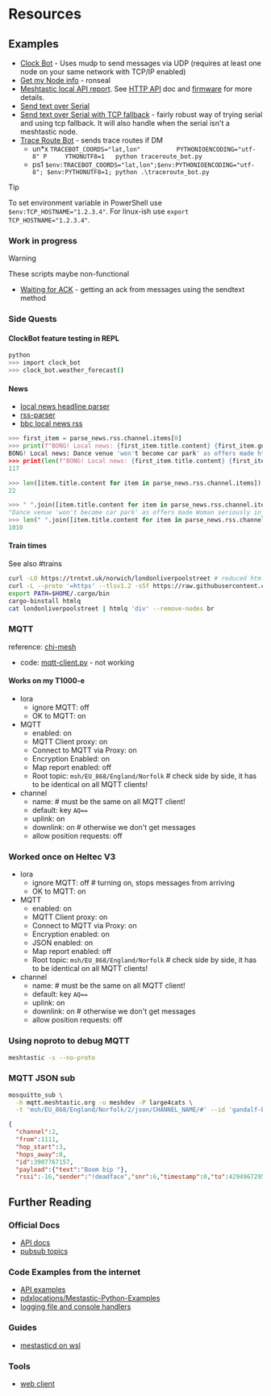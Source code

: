 # Resources

## Examples

- [Clock Bot](./clock_bot.py) - Uses mudp to send messages via UDP (requires at least one node on your same network with TCP/IP enabled)
- [Get my Node info](./get_my_node_info.py) - ronseal
- [Meshtastic local API report](./meshtastic_local_json_report.sh). See [HTTP API](https://meshtastic.org/docs/development/device/http-api/) doc and [firmware](https://github.com/meshtastic/firmware/blob/86af5f5252f408fce0fc1509e2430c98395c7d49/src/mesh/http/ContentHandler.cpp#L595) for more details.
- [Send text over Serial](./send_text_serial.py)
- [Send text over Serial with TCP fallback](./send_text_serial_with_tcp_fallback.py) - fairly robust way of trying serial and using tcp fallback. It will also handle when the serial isn't a meshtastic node.
- [Trace Route Bot](./traceroute_bot.py) - sends trace routes if DM
  - un*x `TRACEBOT_COORDS="lat,lon"          PYTHONIOENCODING="utf-8" P     YTHONUTF8=1   python traceroute_bot.py`
  - ps1 `$env:TRACEBOT_COORDS="lat,lon";$env:PYTHONIOENCODING="utf-8"; $env:PYTHONUTF8=1; python .\traceroute_bot.py`

> [!TIP]
> To set environment variable in PowerShell use `$env:TCP_HOSTNAME="1.2.3.4"`. For linux-ish use `export TCP_HOSTNAME="1.2.3.4"`.

### Work in progress

> [!WARNING]
> These scripts maybe non-functional

- [Waiting for ACK](./wip_waiting_for_ack.py) - getting an ack from messages using the sendtext method

### Side Quests

#### ClockBot feature testing in REPL

```sh
python
>>> import clock_bot
>>> clock_bot.weather_forecast()
```

#### News

- [local news headline parser](./wip_local_news.py)
- [rss-parser](https://dhvcc.github.io/rss-parser/)
- [bbc local news rss](https://feeds.bbci.co.uk/news/england/norfolk/rss.xml)

```py
>>> first_item = parse_news.rss.channel.items[0]
>>> print(f"BONG! Local news: {first_item.title.content} {first_item.guid.content}")
BONG! Local news: Dance venue 'won't become car park' as offers made https://www.bbc.com/news/articles/cj0y7jp5nrgo#0
>>> print(len(f"BONG! Local news: {first_item.title.content} {first_item.guid.content}"))
117

>>> len([item.title.content for item in parse_news.rss.channel.items])
22

>>> " ".join([item.title.content for item in parse_news.rss.channel.items])
"Dance venue 'won't become car park' as offers made Woman seriously injured in hit-and-run collision Swimmer, 23, who died had 'the biggest heart' Twins killed in holiday crash 'had special bond' 'Wonderful' ferry resumes crossings after repairs Hemp is star attraction at girls' football event Opening of £47m bypass hailed as 'historic day' Crews tackle forest fire close to A-road Motorcyclist in 50s dies following collision Library locks its doors when open due to anti-social incidents Social clubs warn locals to 'use it or lose it' Chinook crash victim 'would want answers', says sister Hemp grateful for 'special' Carrow Road moment Forson to miss Watford cup tie with hamstring injury Norwich squad still 'building relationships' - Wright Norwich have 'huge amount to do' - Manning The East Anglian rivalry from behind the mic Goreham celebrates 25 years of Canaries commentary ‘Transformational’ bypass now open What’s new at Norwich Castle? Farmwatch How will sale of Norwich Airport affect Norfolk?"
>>> len(" ".join([item.title.content for item in parse_news.rss.channel.items]))
1010
```

#### Train times

See also #trains

```sh
curl -LO https://trntxt.uk/norwich/londonliverpoolstreet # reduced html no JS (I think)
curl -L --proto '=https' --tlsv1.2 -sSf https://raw.githubusercontent.com/cargo-bins/cargo-binstall/main/install-from-binstall-release.sh | bash # cargobinstall
export PATH=$HOME/.cargo/bin
cargo-binstall htmlq
cat londonliverpoolstreet | htmlq 'div' --remove-nodes br
```

### MQTT

reference: [chi-mesh](https://chicagolandmesh.org/guides/mqtt/)

- code: [mqtt-client.py](https://github.com/pdxlocations/Meshtastic-Python-Examples/blob/main/MQTT/mqtt-client.py) - not working

#### Works on my T1000-e

- lora
  - ignore MQTT: off
  - OK to MQTT: on
- MQTT
  - enabled: on
  - MQTT Client proxy: on
  - Connect to MQTT via Proxy: on
  - Encryption Enabled: on
  - Map report enabled: off
  - Root topic: `msh/EU_868/England/Norfolk` # check side by side, it has to be identical on all MQTT clients!
- channel
  - name: # must be the same on all MQTT client!
  - default: key `AQ==`
  - uplink: on
  - downlink: on # otherwise we don't get messages
  - allow position requests: off

### Worked once on Heltec V3

- lora
  - ignore MQTT: off # turning on, stops messages from arriving
  - OK to MQTT: on
- MQTT
  - enabled: on
  - MQTT Client proxy: on
  - Connect to MQTT via Proxy: on
  - Encryption enabled: on
  - JSON enabled: on
  - Map report enabled: off
  - Root topic: `msh/EU_868/England/Norfolk` # check side by side, it has to be identical on all MQTT clients!
- channel
  - name: # must be the same on all MQTT client!
  - default: key `AQ==`
  - uplink: on
  - downlink: on # otherwise we don't get messages
  - allow position requests: off

### Using noproto to debug MQTT

```sh
meshtastic -s --no-proto
```

### MQTT JSON sub

```sh
mosquitto_sub \
  -h mqtt.meshtastic.org -u meshdev -P large4cats \
  -t 'msh/EU_868/England/Norfolk/2/json/CHANNEL_NAME/#' --id 'gandalf-boo'
```

```json
{
  "channel":2,
  "from":1111,
  "hop_start":3,
  "hops_away":0,
  "id":3907767157,
  "payload":{"text":"Boom bip "},
  "rssi":-16,"sender":"!deadface","snr":6,"timestamp":0,"to":4294967295,"type":"text"}
```

## Further Reading

### Official Docs

- [API docs](https://python.meshtastic.org/index.html)
- [pubsub topics](https://python.meshtastic.org/#published-pubsub-topics)

### Code Examples from the internet

- [API examples](https://github.com/meshtastic/python/tree/master/examples)
- [pdxlocations/Mestastic-Python-Examples](https://github.com/pdxlocations/Meshtastic-Python-Examples/tree/main)
- [logging file and console handlers](https://stackoverflow.com/a/46098711)

### Guides

- [mestasticd on wsl](https://meshtastic.org/docs/development/reference/md_wsl/)

### Tools

- [web client](https://client.meshtastic.org/)
